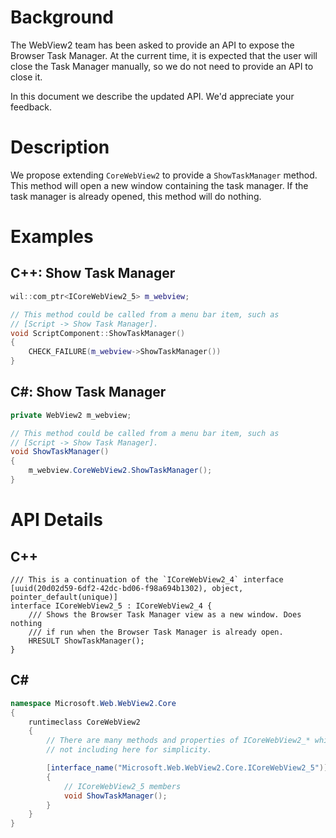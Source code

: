 # Background
The WebView2 team has been asked to provide an API to expose the Browser Task
Manager. At the current time, it is expected that the user will close the Task 
Manager manually, so we do not need to provide an API to close it.

In this document we describe the updated API. We'd appreciate your feedback.

# Description
We propose extending `CoreWebView2` to provide a `ShowTaskManager` method.
This method will open a new window containing the task manager. If the task 
manager is already opened, this method will do nothing.

# Examples
## C++: Show Task Manager

``` cpp
wil::com_ptr<ICoreWebView2_5> m_webview;

// This method could be called from a menu bar item, such as 
// [Script -> Show Task Manager]. 
void ScriptComponent::ShowTaskManager()
{
    CHECK_FAILURE(m_webview->ShowTaskManager())
}


```

## C#: Show Task Manager
```c#
private WebView2 m_webview;

// This method could be called from a menu bar item, such as 
// [Script -> Show Task Manager]. 
void ShowTaskManager()
{
    m_webview.CoreWebView2.ShowTaskManager();
}
```

# API Details
## C++
```
/// This is a continuation of the `ICoreWebView2_4` interface
[uuid(20d02d59-6df2-42dc-bd06-f98a694b1302), object, pointer_default(unique)]
interface ICoreWebView2_5 : ICoreWebView2_4 {
    /// Shows the Browser Task Manager view as a new window. Does nothing
    /// if run when the Browser Task Manager is already open.
    HRESULT ShowTaskManager();
}
```

## C#
```c#
namespace Microsoft.Web.WebView2.Core
{
    runtimeclass CoreWebView2
    {
        // There are many methods and properties of ICoreWebView2_* which I am
        // not including here for simplicity. 

        [interface_name("Microsoft.Web.WebView2.Core.ICoreWebView2_5")]
        {
            // ICoreWebView2_5 members
            void ShowTaskManager();
        }
    }
}
```
